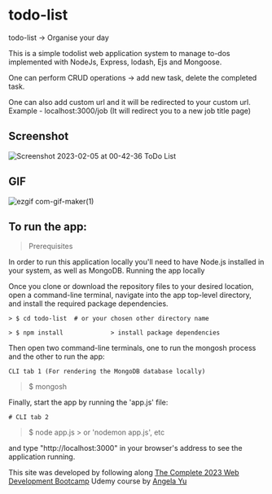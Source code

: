 # todo-list

todo-list -> Organise your day 

This is a simple todolist web application system to manage to-dos implemented with NodeJs, Express, lodash, Ejs and Mongoose.

One can perform CRUD operations -> add new task, delete the completed task. 

One can also add custom url and it will be redirected to your custom url. Example - localhost:3000/job (It will redirect you to a new job title page)

## Screenshot 
![Screenshot 2023-02-05 at 00-42-36 ToDo List](https://user-images.githubusercontent.com/63224718/216814670-98c46136-0504-4f6d-9467-1e13d5ac1dbe.png)

## GIF
![ezgif com-gif-maker(1)](https://user-images.githubusercontent.com/63224718/216815593-85884332-a4e4-4a5e-bd3f-fab4a474b2fb.gif)

## To run the app:

> Prerequisites

In order to run this application locally you'll need to have Node.js installed in your system, as well as MongoDB. Running the app locally

Once you clone or download the repository files to your desired location, open a command-line terminal, navigate into the app top-level directory, and install the required package dependencies.

``` > $ cd todo-list  # or your chosen other directory name ```

``` > $ npm install             > install package dependencies ```

Then open two command-line terminals, one to run the mongosh process and the other to run the app:

`` CLI tab 1 (For rendering the MongoDB database locally) ``
> $ mongosh 

Finally, start the app by running the 'app.js' file: 

`` # CLI tab 2 ``
> $ node app.js   > or 'nodemon app.js', etc

and type "http://localhost:3000" in your browser's address to see the application running.

This site was developed by following along [The Complete 2023 Web Development Bootcamp](https://www.udemy.com/course/the-complete-web-development-bootcamp/) Udemy course by [Angela Yu](https://www.google.com/search?client=firefox-b-d&q=angela-yu)
